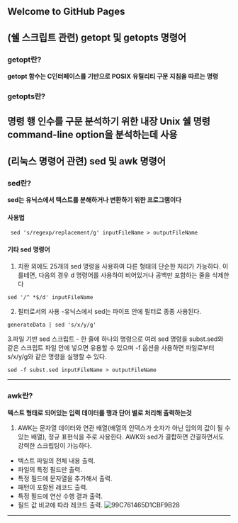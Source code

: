 ## Welcome to GitHub Pages

## (쉘 스크립트 관련) getopt 및 getopts 명령어
### getopt란?
**getopt 함수는 C인터페이스를 기반으로 POSIX 유틸리티 구문 지침을 따르는 명령**
### getopts란?
**명령 행 인수를 구문 분석하기 위한 내장 Unix 쉘 명령**
**command-line option을 분석하는데 사용**
---
## (리눅스 명령어 관련) sed 및 awk 명령어
### sed란?
**sed는 유닉스에서 텍스트를 분해하거나 변환하기 위한 프로그램이다**
#### 사용법

` sed 's/regexp/replacement/g' inputFileName > outputFileName`


#### 기타 sed 명령어
1. 치환 외에도 25개의 sed 명령을 사용하여 다른 형태의 단순한 처리가 가능하다. 이를테면, 다음의 경우 d 명령어를 사용하여 비어있거나 공백만 포함하는 줄을 삭제한다

`sed '/^ *$/d' inputFileName`


2. 필터로서의 사용 -유닉스에서 sed는 파이프 안에 필터로 종종 사용된다.

`generateData | sed 's/x/y/g'`


3.파일 기반 sed 스크립트 - 한 줄에 하나의 명령으로 여러 sed 명령을 subst.sed와 같은 스크립트 파일 안에 넣으면 유용할 수 있으며 -f 옵션을 사용하면 파일로부터 s/x/y/g와 같은 명령을 실행할 수 있다.

  `sed -f subst.sed inputFileName > outputFileName`
  
-----

### awk란?
**텍스트 형태로 되어있는 입력 데이터를 행과 단어 별로 처리해 출력하는것**
1. AWK는 문자열 데이터와 연관 배열(배열의 인덱스가 숫자가 아닌 임의의 값이 될 수 있는 배열), 정규 표현식을 주로 사용한다. AWK와 sed가 결합하면 간결하면서도 강력한 스크립팅이 가능하다.
+ 텍스트 파일의 전체 내용 출력.
+ 파일의 특정 필드만 출력.
+ 특정 필드에 문자열을 추가해서 출력.
+ 패턴이 포함된 레코드 출력.
+ 특정 필드에 연산 수행 결과 출력.
+ 필드 값 비교에 따라 레코드 출력.
![99C761465D1CBF9B28](https://user-images.githubusercontent.com/73088512/141676936-248c07f5-bb0a-43d4-8b04-176d22525341.png)
---
